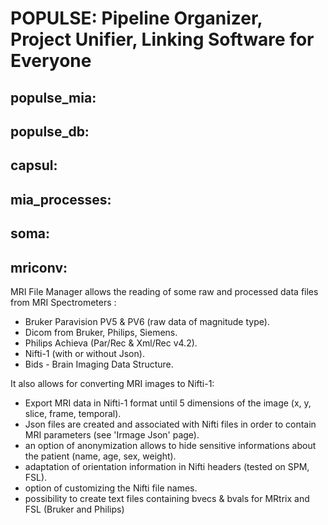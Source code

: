 # POPULSE: Pipeline Organizer, Project Unifier, Linking Software for Everyone
## populse_mia: 
## populse_db: 
## capsul: 
## mia_processes: 
## soma:
## mriconv:
MRI File Manager allows the reading of some raw and processed data files from MRI Spectrometers : 
- Bruker Paravision PV5 & PV6 (raw data of magnitude type).
- Dicom from Bruker, Philips, Siemens.
- Philips Achieva (Par/Rec & Xml/Rec v4.2).
- Nifti-1 (with or without Json).
- Bids - Brain Imaging Data Structure.

It also allows for converting MRI images to Nifti-1:
- Export MRI data in Nifti-1 format until 5 dimensions of the image (x, y, slice, frame, temporal).</li>
- Json files are created and associated with Nifti files in order to contain MRI parameters (see 'Irmage Json' page).
- an option of anonymization allows to hide sensitive informations about the patient (name, age, sex, weight).
- adaptation of orientation information in Nifti headers (tested on SPM, FSL).
- option of customizing the Nifti file names.
- possibility to create text files containing bvecs & bvals for MRtrix and FSL (Bruker and Philips)
